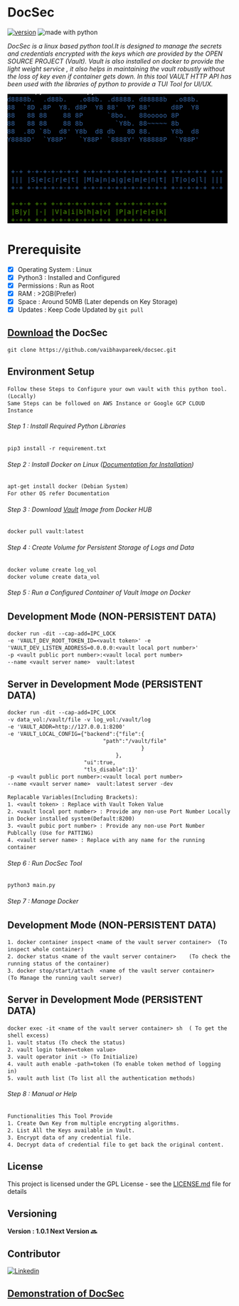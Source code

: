 # DocSec
[![version](https://img.shields.io/badge/version-1.0.1-green.svg)](https://github.com/vaibhavpareek/docsec/)
<img src="https://img.shields.io/badge/made%20with-python-red.svg" alt="made with python">

*DocSec is a linux based python tool.It is designed to manage the secrets and credentials encrypted with the keys which are  provided by the OPEN SOURCE PROJECT (Vault). Vault is also installed on docker to provide the light weight service , it also helps in maintaining the vault robustly without the loss of key even if container gets down. In this tool VAULT HTTP API has been used with the libraries of python to provide a TUI Tool for UI/UX.*

![DocSec Logo](/logo/docsec.png)

# Prerequisite 
- [x]  Operating System  : Linux
- [x]  Python3 : Installed and Configured
- [x]  Permissions : Run as Root
- [x]  RAM : >2GB(Prefer)
- [x]  Space : Around 50MB (Later depends on Key Storage) 
- [x]  Updates : Keep Code Updated by `git pull`

## [Download](https://github.com/vaibhavpareek/DocSec/archive/master.zip) the DocSec
```
git clone https://github.com/vaibhavpareek/docsec.git
```

## Environment Setup
``` 
Follow these Steps to Configure your own vault with this python tool.(Locally)
Same Steps can be followed on AWS Instance or Google GCP CLOUD Instance
```

###### Step 1 : Install Required Python Libraries
```
pip3 install -r requirement.txt
```

###### Step 2 : Install Docker on Linux ([Documentation for Installation](https://docs.docker.com/engine/install/))
```
apt-get install docker (Debian System)
For other OS refer Documentation
```
###### Step 3 : Download [Vault](https://hub.docker.com/_/vault) Image from Docker HUB
```
docker pull vault:latest
```

###### Step 4 : Create Volume for Persistent Storage of Logs and Data
```
docker volume create log_vol
docker volume create data_vol
```

###### Step 5 : Run a Configured Container of Vault Image on Docker
## Development Mode (NON-PERSISTENT DATA)
```
docker run -dit --cap-add=IPC_LOCK 
-e 'VAULT_DEV_ROOT_TOKEN_ID=<vault token>' -e 'VAULT_DEV_LISTEN_ADDRESS=0.0.0.0:<vault local port number>'
-p <vault public port number>:<vault local port number>
--name <vault server name>  vault:latest
```
## Server in Development Mode (PERSISTENT DATA)
```
docker run -dit --cap-add=IPC_LOCK
-v data_vol:/vault/file -v log_vol:/vault/log
-e 'VAULT_ADDR=http://127.0.0.1:8200' 
-e 'VAULT_LOCAL_CONFIG={"backend":{"file":{
                              "path":"/vault/file"
                                          }
                                  },
                        "ui":true,
                        "tls_disable":1}'
-p <vault public port number>:<vault local port number>
--name <vault server name>  vault:latest server -dev
```
```
Replacable Variables(Including Brackets):
1. <vault token> : Replace with Vault Token Value
2. <vault local port number> : Provide any non-use Port Number Locally in Docker installed system(Default:8200)
3. <vault pubic port number> : Provide any non-use Port Number Publcally (Use for PATTING)
4. <vault server name> : Replace with any name for the running container
```

###### Step 6 : Run DocSec Tool 
```
python3 main.py
```

###### Step 7 : Manage Docker
## Development Mode (NON-PERSISTENT DATA)
```
1. docker container inspect <name of the vault server container>  (To inspect whole container)
2. docker status <name of the vault server container>    (To check the running status of the container)
3. docker stop/start/attach  <name of the vault server container>     (To Manage the running vault server)
```
## Server in Development Mode (PERSISTENT DATA)
```
docker exec -it <name of the vault server container> sh  ( To get the shell excess)
1. vault status (To check the status)
2. vault login token=<token value>
3. vault operator init -> (To Initialize)
4. vault auth enable -path=token (To enable token method of logging in)
5. vault auth list (To list all the authentication methods)
```

###### Step 8 : Manual or Help
```
Functionalities This Tool Provide
1. Create Own Key from multiple encrypting algorithms.
2. List All the Keys available in Vault.
3. Encrypt data of any credential file. 
4. Decrypt data of credential file to get back the original content.
```

## License
 This project is licensed under the GPL License - see the [LICENSE.md](/LICENSE) file for details
 
## Versioning 
**Version : 1.0.1
Next Version :soon:**

## Contributor
[![Linkedin](https://img.shields.io/badge/Linkedin-Vaibhav_Pareek-blue.svg)](https://www.linkedin.com/in/vaibhavvp/)

## [Demonstration of DocSec](/logo/docsec.mp4)
 
